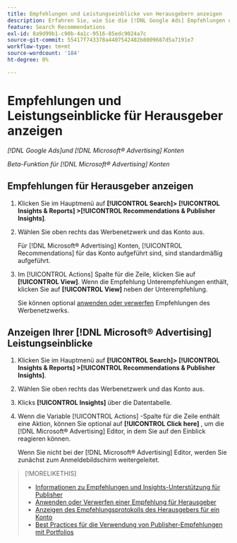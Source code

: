 ```yaml
---
title: Empfehlungen und Leistungseinblicke von Herausgebern anzeigen
description: Erfahren Sie, wie Sie die [!DNL Google Ads] Empfehlungen und [!DNL Microsoft® Advertising] Leistungseinblicke für Ihre Anzeigennetzwerkkonten.
feature: Search Recommendations
exl-id: 8a9d99b1-c90b-4a1c-9516-85edc9024a7c
source-git-commit: 55417f743378a4407542482b8009687d5a7191e7
workflow-type: tm+mt
source-wordcount: '184'
ht-degree: 0%

---
```


# Empfehlungen und Leistungseinblicke für Herausgeber anzeigen

*[!DNL Google Ads]und [!DNL Microsoft® Advertising] Konten*

*Beta-Funktion für [!DNL Microsoft® Advertising] Konten*

## Empfehlungen für Herausgeber anzeigen

1. Klicken Sie im Hauptmenü auf **[!UICONTROL Search]> [!UICONTROL Insights & Reports] >[!UICONTROL Recommendations & Publisher Insights]**.

1. Wählen Sie oben rechts das Werbenetzwerk und das Konto aus.

   Für [!DNL Microsoft® Advertising] Konten, [!UICONTROL Recommendations] für das Konto aufgeführt sind, sind standardmäßig aufgeführt.

1. Im [!UICONTROL Actions] Spalte für die Zeile, klicken Sie auf **[!UICONTROL View]**. Wenn die Empfehlung Unterempfehlungen enthält, klicken Sie auf **[!UICONTROL View]** neben der Unterempfehlung.

   Sie können optional [anwenden oder verwerfen](recommendation-apply-dismiss.md) Empfehlungen des Werbenetzwerks.

## Anzeigen Ihrer [!DNL Microsoft® Advertising] Leistungseinblicke

1. Klicken Sie im Hauptmenü auf **[!UICONTROL Search]> [!UICONTROL Insights & Reports] >[!UICONTROL Recommendations & Publisher Insights]**.

1. Wählen Sie oben rechts das Werbenetzwerk und das Konto aus.

1. Klicks **[!UICONTROL Insights]** über die Datentabelle.

1. Wenn die Variable [!UICONTROL Actions] -Spalte für die Zeile enthält eine Aktion, können Sie optional auf **[!UICONTROL Click here]** , um die [!DNL Microsoft® Advertising] Editor, in dem Sie auf den Einblick reagieren können.

   Wenn Sie nicht bei der [!DNL Microsoft® Advertising] Editor, werden Sie zunächst zum Anmeldebildschirm weitergeleitet.

>[!MORELIKETHIS]
>
>* [Informationen zu Empfehlungen und Insights-Unterstützung für Publisher](recommendation-support.md)
>* [Anwenden oder Verwerfen einer Empfehlung für Herausgeber](recommendation-apply-dismiss.md)
>* [Anzeigen des Empfehlungsprotokolls des Herausgebers für ein Konto](recommendation-view-log.md)
>* [Best Practices für die Verwendung von Publisher-Empfehlungen mit Portfolios](recommendation-best-practices.md)
